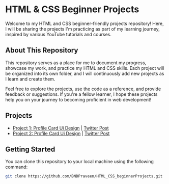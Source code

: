 # HTML & CSS Beginner Projects

Welcome to my HTML and CSS beginner-friendly projects repository! Here, I will be sharing the projects I'm practicing as part of my learning journey, inspired by various YouTube tutorials and courses.

## About This Repository

This repository serves as a place for me to document my progress, showcase my work, and practice my HTML and CSS skills. Each project will be organized into its own folder, and I will continuously add new projects as I learn and create them.

Feel free to explore the projects, use the code as a reference, and provide feedback or suggestions. If you're a fellow learner, I hope these projects help you on your journey to becoming proficient in web development!

## Projects

- [Project 1: Profile Card Ui Design](./Profile_Card/) | [Twitter Post](https://x.com/nagadurgaprave1/status/1719847201227296870?s=20)
- [Project 2: Profile Card Ui Design](./LoginForm/) | [Twitter Post](https://x.com/nagadurgaprave1/status/1720143958934962315?s=20)

## Getting Started

You can clone this repository to your local machine using the following command:

```bash
git clone https://github.com/BNDPraveen/HTML_CSS_beginnerProjects.git
